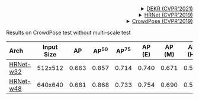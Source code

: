 <!-- [ALGORITHM] -->

<details>
<summary align="right"><a href="https://arxiv.org/abs/2104.02300">DEKR (CVPR'2021)</a></summary>

```bibtex
@inproceedings{geng2021bottom,
  title={Bottom-up human pose estimation via disentangled keypoint regression},
  author={Geng, Zigang and Sun, Ke and Xiao, Bin and Zhang, Zhaoxiang and Wang, Jingdong},
  booktitle={Proceedings of the IEEE/CVF Conference on Computer Vision and Pattern Recognition},
  pages={14676--14686},
  year={2021}
}
```

</details>

<!-- [ALGORITHM] -->

<details>
<summary align="right"><a href="http://openaccess.thecvf.com/content_CVPR_2019/html/Sun_Deep_High-Resolution_Representation_Learning_for_Human_Pose_Estimation_CVPR_2019_paper.html">HRNet (CVPR'2019)</a></summary>

```bibtex
@inproceedings{sun2019deep,
  title={Deep high-resolution representation learning for human pose estimation},
  author={Sun, Ke and Xiao, Bin and Liu, Dong and Wang, Jingdong},
  booktitle={Proceedings of the IEEE conference on computer vision and pattern recognition},
  pages={5693--5703},
  year={2019}
}
```

</details>

<!-- [DATASET] -->

<details>
<summary align="right"><a href="http://openaccess.thecvf.com/content_CVPR_2019/html/Li_CrowdPose_Efficient_Crowded_Scenes_Pose_Estimation_and_a_New_Benchmark_CVPR_2019_paper.html">CrowdPose (CVPR'2019)</a></summary>

```bibtex
@article{li2018crowdpose,
  title={CrowdPose: Efficient Crowded Scenes Pose Estimation and A New Benchmark},
  author={Li, Jiefeng and Wang, Can and Zhu, Hao and Mao, Yihuan and Fang, Hao-Shu and Lu, Cewu},
  journal={arXiv preprint arXiv:1812.00324},
  year={2018}
}
```

</details>

Results on CrowdPose test without multi-scale test

| Arch                                           | Input Size |  AP   | AP<sup>50</sup> | AP<sup>75</sup> | AP (E) | AP (M) | AP (H) |                      ckpt                      |                      log                      |
| :--------------------------------------------- | :--------: | :---: | :-------------: | :-------------: | :----: | :----: | :----: | :--------------------------------------------: | :-------------------------------------------: |
| [HRNet-w32](/configs/body_2d_keypoint/dekr/crowdpose/dekr_hrnet-w32_8xb10-300e_crowdpose-512x512.py) |  512x512   | 0.663 |      0.857      |      0.714      | 0.740  | 0.671  | 0.576  | [ckpt](https://download.openmmlab.com/mmpose/v1/body_2d_keypoint/dekr/crowdpose/dekr_hrnet-w32_8xb10-140e_crowdpose-512x512_147bae97-20221228.pth) | [log](https://download.openmmlab.com/mmpose/v1/body_2d_keypoint/dekr/crowdpose/dekr_hrnet-w32_8xb10-140e_crowdpose-512x512_20221228.json) |
| [HRNet-w48](/configs/body_2d_keypoint/dekr/crowdpose/dekr_hrnet-w48_8xb5-300e_crowdpose-640x640.py) |  640x640   | 0.681 |      0.868      |      0.733      | 0.754  | 0.690  | 0.597  | [ckpt](https://download.openmmlab.com/mmpose/bottom_up/dekr/hrnet_w48_crowdpose_640x640-ef6b6040_20220930.pth) | [log](https://download.openmmlab.com/mmpose/bottom_up/dekr/hrnet_w48_crowdpose_640x640-20220930.log.json) |
